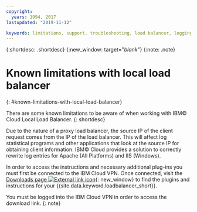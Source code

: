 ```yaml
---
copyright:
  years: 1994, 2017
lastupdated: "2019-11-12"

keywords: limitations, support, troubleshooting, load balancer, logging, problems
---
```


{:shortdesc: .shortdesc}
{:new_window: target="_blank_"}
{:note: .note}

# Known limitations with local load balancer
{: #known-limitations-with-local-load-balancer}

There are some known limitations to be aware of when working with IBM© Cloud Local Load Balancer.
{: shortdesc}

Due to the nature of a proxy load balancer, the source IP of the client request comes from the IP of the load balancer. This will affect log statistical programs and other applications that look at the source IP for obtaining client information. IBM© Cloud provides a solution to correctly rewrite log entries for Apache (All Platforms) and IIS (Windows).

In order to access the instructions and necessary additional plug-ins you must first be connected to the IBM Cloud VPN. Once connected, visit the [Downloads page ![External link icon](../../icons/launch-glyph.svg "External link icon")](http://downloads.softlayer.local/loadbalancer/){: new_window} to find the plugins and instructions for your {{site.data.keyword.loadbalancer_short}}.

You must be logged into the IBM Cloud VPN in order to access the download link.
{: note}
